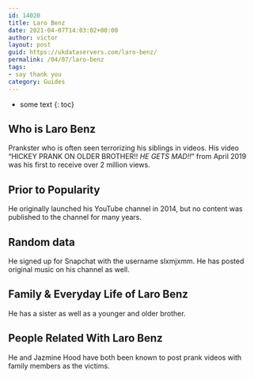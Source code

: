 ```yaml
---
id: 14020
title: Laro Benz
date: 2021-04-07T14:03:02+00:00
author: victor
layout: post
guid: https://ukdataservers.com/laro-benz/
permalink: /04/07/laro-benz
tags:
- say thank you
category: Guides
---
```


* some text
{: toc}


## Who is Laro Benz



Prankster who is often seen terrorizing his siblings in videos. His video &#8220;HICKEY PRANK ON OLDER BROTHER!! *HE GETS MAD!!*&#8221; from April 2019 was his first to receive over 2 million views. 

                
                
                
## Prior to Popularity



He originally launched his YouTube channel in 2014, but no content was published to the channel for many years.

                
                
                
## Random data



He signed up for Snapchat with the username slxmjxmm. He has posted original music on his channel as well.

                
                
                
## Family & Everyday Life of Laro Benz



He has a sister as well as a younger and older brother.

                
                
                
## People Related With Laro Benz



He and Jazmine Hood have both been known to post prank videos with family members as the victims.

                
              
            
          
          
          
